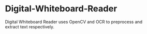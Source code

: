 # Digital-Whiteboard-Reader

Digital Whiteboard Reader uses OpenCV and OCR to preprocess and extract text respectively.
